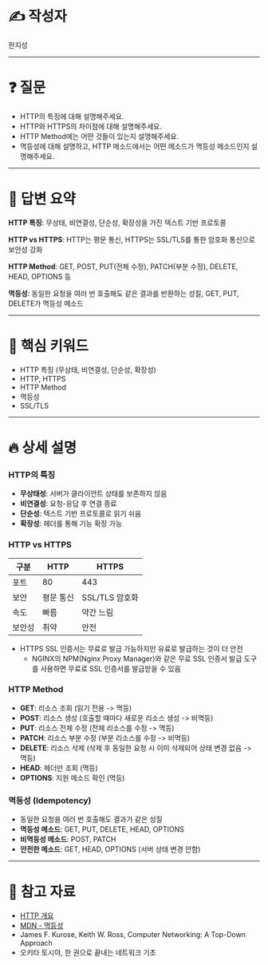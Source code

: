# ✍️ 작성자
<!-- 이름을 작성하세요 -->
한지성

---

# ❓ 질문
<!-- 면접 질문을 작성하세요 -->
- HTTP의 특징에 대해 설명해주세요.
- HTTP와 HTTPS의 차이점에 대해 설명해주세요.
- HTTP Method에는 어떤 것들이 있는지 설명해주세요.
- 멱등성에 대해 설명하고, HTTP 메소드에서는 어떤 메소드가 멱등성 메소드인지 설명해주세요.

---

# 💬 답변 요약
<!-- 질문에 대한 간단한 답변을 적어주세요 -->

**HTTP 특징**: 무상태, 비연결성, 단순성, 확장성을 가진 텍스트 기반 프로토콜

**HTTP vs HTTPS**: HTTP는 평문 통신, HTTPS는 SSL/TLS를 통한 암호화 통신으로 보안성 강화

**HTTP Method**: GET, POST, PUT(전체 수정), PATCH(부분 수정), DELETE, HEAD, OPTIONS 등

**멱등성**: 동일한 요청을 여러 번 호출해도 같은 결과를 반환하는 성질, GET, PUT, DELETE가 멱등성 메소드

---

# 🧠 핵심 키워드
<!-- 답변을 위해 필요한 핵심 키워드를 적어주세요 -->
- HTTP 특징 (무상태, 비연결성, 단순성, 확장성)
- HTTP, HTTPS
- HTTP Method
- 멱등성
- SSL/TLS

---

# 🔥 상세 설명
<!-- 답변을 위해 필요한 CS 개념, 원리, 예시 등을 자세히 정리하세요 -->

###  HTTP의 특징
- **무상태성**: 서버가 클라이언트 상태를 보존하지 않음
- **비연결성**: 요청-응답 후 연결 종료
- **단순성**: 텍스트 기반 프로토콜로 읽기 쉬움
- **확장성**: 헤더를 통해 기능 확장 가능

###  HTTP vs HTTPS
| 구분 | HTTP | HTTPS |
|------|------|--------|
| 포트 | 80 | 443 |
| 보안 | 평문 통신 | SSL/TLS 암호화 |
| 속도 | 빠름 | 약간 느림 |
| 보안성 | 취약 | 안전 |

- HTTPS SSL 인증서는 무료로 발급 가능하지만 유료로 발급하는 것이 더 안전
  - NGINX의 NPM(Nginx Proxy Manager)와 같은 무료 SSL 인증서 발급 도구를 사용하면 무료로 SSL 인증서를 발급받을 수 있음

### HTTP Method
- **GET**: 리소스 조회 (읽기 전용 -> 멱등)
- **POST**: 리소스 생성 (호출할 때마다 새로운 리소스 생성 -> 비멱등)
- **PUT**: 리소스 전체 수정 (전체 리소스를 수정 -> 멱등)
- **PATCH**: 리소스 부분 수정 (부분 리소스를 수정 -> 비멱등)
- **DELETE**: 리소스 삭제 (삭제 후 동일한 요청 시 이미 삭제되어 상태 변경 없음 -> 멱등)
- **HEAD**: 헤더만 조회 (멱등)
- **OPTIONS**: 지원 메소드 확인 (멱등)

### 멱등성 (Idempotency)
- 동일한 요청을 여러 번 호출해도 결과가 같은 성질
- **멱등성 메소드**: GET, PUT, DELETE, HEAD, OPTIONS
- **비멱등성 메소드**: POST, PATCH
- **안전한 메소드**: GET, HEAD, OPTIONS (서버 상태 변경 안함)

---

# 🔗 참고 자료
<!-- 질문과 답변을 준비할 때 참고한 자료, 링크 등을 남겨주세요 -->

- [HTTP 개요](https://developer.mozilla.org/ko/docs/Web/HTTP/Guides/Overview)
- [MDN - 멱등성](https://developer.mozilla.org/ko/docs/Glossary/Idempotent)
- James F. Kurose, Keith W. Ross, Computer Networking: A Top-Down Approach
- 오키타 토시야, 한 권으로 끝내는 네트워크 기초